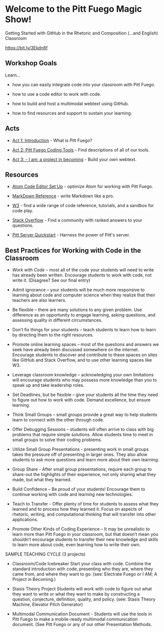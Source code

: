 # Welcome to the Pitt Fuego Magic Show!
Getting Started with GitHub in the Rhetoric and Composition (...and English) Classroom

https://bit.ly/3Ekdn6f

## Workshop Goals

Learn...

* how you can easily integrate code into your classroom with Pitt Fuego. 

* how to use a code editor to work with code.

* how to build and host a multimodal webtext using GitHub.

* how to find resources and support to sustain your learning.


## Acts 

* [Act 1: Introduction](https://sjquigley.github.io/Pitt-Fuego-Presentation/) - What is Pitt Fuego?

* [Act 2: Pitt Fuego Coding Tools](https://pitt-fuego.github.io/Pitt-Fuego-Coding-Tools/) - Find descriptions of all of our tools.

* [Act 3: - I am: a project in becoming](https://github.com/Pitt-Fuego/I-am-a-project-in-becoming) - Build your own webtext.



## Resources

* [Atom Code Editor Set Up](https://github.com/Pitt-Fuego/Setting-Up-Atom-Code-Editor) - optimize Atom for working with Pitt Fuego.

* [MarkDown Reference](https://daringfireball.net/projects/markdown/) - write Markdown like a pro.

* [W3](https://www.w3schools.com) - find a wide range of code reference, tutorials, and a sandbox for code play.

* [Stack Overflow](https://stackoverflow.com) - Find a community with ranked answers to your questions.

* [Pitt Server Quickstart](https://github.com/Pitt-Fuego/Pitt-Server-Quickstart) - Harness the power of Pitt's server.




## Best Practices for Working with Code in the Classroom


* *Work with Code* – most all of the code your students will need to write has already been written. Encourage students to work with code, not write it. (Disagree? See our final entry)

* Admit ignorance – your students will be much more responsive to learning about code and computer science when they realize that their teachers are also learners.

* Be flexible – there are many solutions to any given problem. Use difference as an opportunity to engage learning, asking questions, and assessing quality in different circumstances.

* Don’t fix things for your students – teach students to learn how to learn by directing them to the right resources.

* Promote online learning spaces – most of the questions and answers we seek have already been discussed somewhere on the internet. Encourage students to discover and contribute to these spaces on sites like GitHub and Stack Overflow, and to use other learning spaces like W3.

* Leverage classroom knowledge – acknowledging your own limitations will encourage students who may possess more knowledge than you to speak up and take leadership roles.

* Set Deadlines, but be flexible – give your students all the time they need to figure out how to work with code. Demand excellence, but ensure learning.

* Think Small Groups – small groups provide a great way to help students learn to connect with the other through code.

* Offer Debugging Sessions – students will often arrive to class with big problems that require simple solutions. Allow students time to meet in small groups to solve their coding problems.

* Utilize Small Group Presentations - presenting work in small groups takes the pressure off of presenting in larger ones. They also allow students to ask more questions and learn more about their own learning.

* Group Share - After small group presentations, require each group to share-out the highlights of their experience, not only sharing what they made, but what they learned.

* Build Confidence – Be proud of your students! Encourage them to continue working with code and learning new technologies.

* Teach to Transfer - Offer plenty of time for students to assess what they learned and to process how they learned it. Focus on aspects of rhetoric, writing, and computational thinking that will transfer into other applications.

* Promote Other Kinds of Coding Experience – It may be unrealistic to learn more than Pitt Fuego in your classroom, but that doesn’t mean you shouldn’t encourage students to transfer their new knowledge and skills to learn more about code, even learning how to write their own.



SAMPLE TEACHING CYCLE (3 projects)

* Classroom/Code Icebreaker Start your class with code. Combine the standard introduction with code, presenting who they are, where they came from, and where they want to go. (see: Electrate Fuego or I AM; A Project in Becoming.)

* Stasis Theory Project Students will work with code to figure out what they want to write or what they want to make by constructing a question, conjecture, definition, quality, and policy. (see: Stasis Theory Machine, Elevator Pitch Generator)

* Multimodal Communication Document - Students will use the tools in Pitt Fuego to make a mobile-ready multimodal communication document. (See Pitt Fuego or any of our other Presentation Methods.



 




